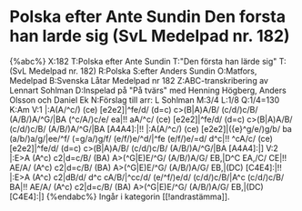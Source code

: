 # Polska efter Ante Sundin Den forsta han larde sig (SvL Medelpad nr. 182)

{%abc%}
X:182
T:Polska efter Ante Sundin
T:"Den första han lärde sig"
T:(SvL Medelpad nr. 182)
R:Polska
S:efter Anders Sundin
O:Matfors, Medelpad
B:Svenska Låtar Medelpad nr 182
Z:ABC-transkribering av Lennart Sohlman
D:Inspelad på "På tvärs" med Henning Högberg, Anders Olsson och Daniel Ek
N:Förslag till arr: L Sohlman
M:3/4
L:1/8
Q:1/4=130
K:Am
V:1
|:A(A/^c/) (ce) [e2e2]|^fe/d/ (d=c) c>(B|A)A/B/ (c/d/)c/B/ (A/B/)A/^G/|BA (^c/A/)c/e/ ea|!!
aA/^c/ (ce) [e2e2]|^fe/d/ (d=c) c>(B|A)A/B/ (c/d/)c/B/ (A/B/)A/^G/|BA [A4A4]:|!!
|:A(A/^c/) (ce) [e2e2]|({e}^g/e/)g/b/ ba (a/b/)a/g/|ee/^f/ (=g/a/)g/f/ (e/f/)e/^d/|^fe (e/f/)e/=d/ d^c|!!
^cA/c/ (ce) [e2e2]|^fe/d/ (d=c) c>(B|A)A/B/ (c/d/)c/B/ (A/B/)A/^G/|BA [A4A4]:|]
V:2
|:E>A (A^c) c2|d=c/B/ (BA) A>(^G|E)E/^G/ (A/B/)A/G/ EB,|D^C EA,/C/ CE|!!
AE/A/ (A^c) c2|d=c/B/ (BA) A>(^G|E)E/^G/ (A/B/)A/G/ EB,|(DC) [C4E4]:|!!
|:E>A (A^c) c2|dB/d/ d^c cA/B/|^cc/d/ (e/^f/)e/d/ (c/d/)c/B/|A^c (c/d/)c/B/ BA|!!
AE/A/ (A^c) c2|d=c/B/ (BA) A>(^G|E)E/^G/ (A/B/)A/G/ EB,|(DC) [C4E4]:|]
{%endabc%}
Ingår i kategorin [[!andrastämma]].
